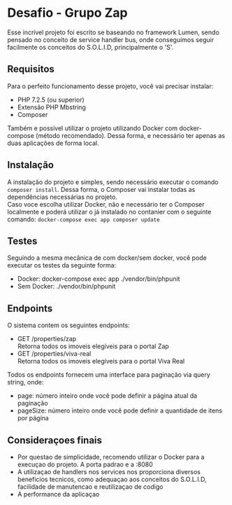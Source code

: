 
# Desafio - Grupo Zap  
  
Esse incrivel projeto foi escrito se baseando no framework Lumen, sendo pensado no conceito de service handler bus, onde conseguimos seguir facilmente os conceitos do S.O.L.I.D, principalmente o 'S'.  
  
  
## Requisitos  
  
Para o perfeito funcionamento desse projeto, você vai precisar instalar:  
- PHP 7.2.5 (ou superior)  
- Extensão PHP Mbstring  
- Composer  
  
Também e possível utilizar o projeto utilizando Docker com docker-compose (método recomendado). Dessa forma, e necessário ter apenas as duas aplicações de forma local.  
  
## Instalação  
  
A instalação do projeto e simples, sendo necessário executar o comando `composer install`. Dessa forma, o Composer vai instalar todas as dependências necessárias no projeto.  
Caso voce escolha utilizar Docker, não e necessário ter o Composer localmente e poderá utilizar o já instalado no contanier com o seguinte comando: `docker-compose exec app composer update`  
  
## Testes  
  
Seguindo a mesma mecânica de com docker/sem docker, você pode executar os testes da seguinte forma:  
- Docker: docker-compose exec app ./vendor/bin/phpunit  
- Sem Docker: ./vendor/bin/phpunit  
  
## Endpoints  
  
O sistema contem os seguintes endpoints:  
- GET /properties/zap  
    Retorna todos os imoveis elegíveis para o portal Zap  
- GET /properties/viva-real  
    Retorna todos os imoveis elegíveis para o portal Viva Real  

 Todos os endpoints fornecem uma interface para paginação via query string, onde:
- page: número inteiro onde você pode definir a página atual da paginação
- pageSize: número inteiro onde você pode definir a quantidade de itens por página 
      
## Consideraçoes finais  
- Por questao de simplicidade, recomendo utilizar o Docker para a execuçao do projeto. A porta padrao e a :8080  
- A utilizaçao de handlers nos services nos proporciona diversos beneficios tecnicos, como adequaçao aos conceitos do S.O.L.I.D, facilidade de manutencao e reutilizaçao de codigo  
- A performance da aplicaçao
